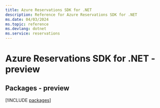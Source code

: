 ```yaml
---
title: Azure Reservations SDK for .NET
description: Reference for Azure Reservations SDK for .NET
ms.date: 04/03/2024
ms.topic: reference
ms.devlang: dotnet
ms.service: reservations
---
```

# Azure Reservations SDK for .NET - preview
## Packages - preview
[!INCLUDE [packages](reservations-index.md)]